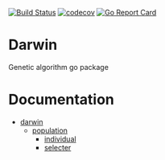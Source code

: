 [![Build Status](https://travis-ci.org/Khezen/darwin.svg?branch=master)](https://travis-ci.org/Khezen/darwin)
[![codecov](https://codecov.io/gh/Khezen/darwin/branch/master/graph/badge.svg)](https://codecov.io/gh/Khezen/darwin)
[![Go Report Card](https://goreportcard.com/badge/github.com/khezen/darwin)](https://goreportcard.com/report/github.com/khezen/darwin) 

# Darwin
Genetic algorithm go package

# Documentation

* [darwin](https://godoc.org/github.com/Khezen/darwin)
  * [population](https://godoc.org/github.com/Khezen/darwin/population)
    * [individual](https://godoc.org/github.com/Khezen/darwin/population/individual)
    * [selecter](https://godoc.org/github.com/Khezen/darwin/population/selecter)
